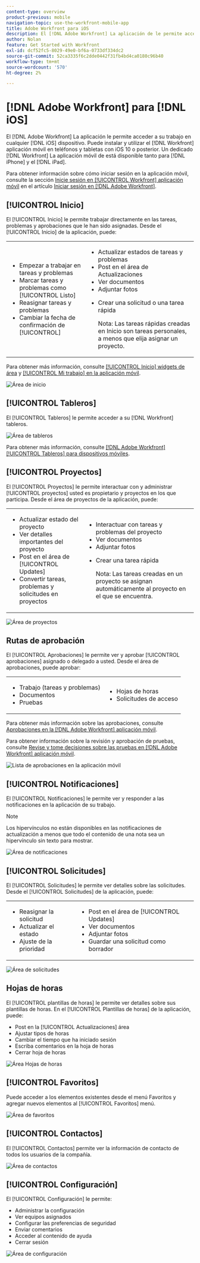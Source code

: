 ```yaml
---
content-type: overview
product-previous: mobile
navigation-topic: use-the-workfront-mobile-app
title: Adobe Workfront para iOS
description: El [!DNL Adobe Workfront] La aplicación de le permite acceder a su trabajo en cualquier dispositivo iOS. Puede instalar y utilizar el [!DNL Workfront] aplicación móvil en teléfonos y tabletas con iOS 10 o posterior. Un dedicado [!DNL Workfront] La aplicación móvil de está disponible tanto para iPhone como para iPad.
author: Nolan
feature: Get Started with Workfront
exl-id: dcf52fc5-8029-49e0-bf6a-0733df334dc2
source-git-commit: 52ca3335f6c2dde0442f31fb4bd4ca0180c96b40
workflow-type: tm+mt
source-wordcount: '570'
ht-degree: 2%

---
```


# [!DNL Adobe Workfront] para [!DNL iOS]

El [!DNL Adobe Workfront] La aplicación le permite acceder a su trabajo en cualquier [!DNL iOS] dispositivo. Puede instalar y utilizar el [!DNL Workfront] aplicación móvil en teléfonos y tabletas con iOS 10 o posterior. Un dedicado [!DNL Workfront] La aplicación móvil de está disponible tanto para [!DNL iPhone] y el [!DNL iPad].

Para obtener información sobre cómo iniciar sesión en la aplicación móvil, consulte la sección [Inicie sesión en [!UICONTROL Workfront] aplicación móvil](../../../workfront-basics/manage-your-account-and-profile/managing-your-workfront-account/log-in-to-workfront.md#log) en el artículo [Iniciar sesión en [!DNL Adobe Workfront]](../../../workfront-basics/manage-your-account-and-profile/managing-your-workfront-account/log-in-to-workfront.md).

## [!UICONTROL Inicio]

El [!UICONTROL Inicio] le permite trabajar directamente en las tareas, problemas y aprobaciones que le han sido asignadas. Desde el [!UICONTROL Inicio] de la aplicación, puede:

<table style="table-layout:auto"> 
 <col> 
 <col> 
 <tbody> 
  <tr> 
   <td> 
    <ul> 
     <li>Empezar a trabajar en tareas y problemas</li> 
     <li>Marcar tareas y problemas como [!UICONTROL Listo]</li> 
     <li>Reasignar tareas y problemas</li> 
     <li>Cambiar la fecha de confirmación de [!UICONTROL]</li> 
    </ul> </td> 
   <td> 
    <ul> 
     <li>Actualizar estados de tareas y problemas</li> 
     <li>Post en el área de Actualizaciones</li> 
     <li>Ver documentos</li> 
     <li>Adjuntar fotos</li> 
     <li> <p>Crear una solicitud o una tarea rápida</p> <p>Nota: Las tareas rápidas creadas en Inicio son tareas personales, a menos que elija asignar un proyecto.</p> </li> 
    </ul> </td> 
  </tr> 
 </tbody> 
</table>

Para obtener más información, consulte [[!UICONTROL Inicio] widgets de área](../../../workfront-basics/mobile-apps/using-the-workfront-mobile-app/home-area-widgets-mobile.md) y [[!UICONTROL Mi trabajo] en la aplicación móvil](../../../workfront-basics/mobile-apps/using-the-workfront-mobile-app/my-work-section-mobile.md).

![Área de inicio](assets/mobile-home-area.png)

## [!UICONTROL Tableros]

El [!UICONTROL Tableros] le permite acceder a su [!DNL Workfront] tableros.

![Área de tableros](assets/mobile-all-boards-displayed.png)

Para obtener más información, consulte [[!DNL Adobe Workfront] [!UICONTROL Tableros] para dispositivos móviles](/help/quicksilver/workfront-basics/mobile-apps/using-the-workfront-mobile-app/mobile-boards.md).

## [!UICONTROL Proyectos]

El [!UICONTROL Proyectos] le permite interactuar con y administrar [!UICONTROL proyectos] usted es propietario y proyectos en los que participa. Desde el área de proyectos de la aplicación, puede:

<table style="table-layout:auto"> 
 <col> 
 <col> 
 <tbody> 
  <tr> 
   <td> 
    <ul> 
     <li>Actualizar estado del proyecto</li> 
     <li>Ver detalles importantes del proyecto</li> 
     <li>Post en el área de [!UICONTROL Updates]</li> 
     <li>Convertir tareas, problemas y solicitudes en proyectos</li> 
    </ul> </td> 
   <td> 
    <ul> 
     <li>Interactuar con tareas y problemas del proyecto</li> 
     <li>Ver documentos</li> 
     <li>Adjuntar fotos</li> 
     <li> <p>Crear una tarea rápida</p> <p>Nota: Las tareas creadas en un proyecto se asignan automáticamente al proyecto en el que se encuentra. </p> </li> 
    </ul> </td> 
  </tr> 
 </tbody> 
</table>

![Área de proyectos](assets/mobile-projects-area.png)

## Rutas de aprobación

El [!UICONTROL Aprobaciones] le permite ver y aprobar [!UICONTROL aprobaciones] asignado o delegado a usted. Desde el área de aprobaciones, puede aprobar:

<table style="table-layout:auto">
 <col>
 <col>
 <tbody>
  <tr>
   <td>
    <ul>
     <li>Trabajo (tareas y problemas)</li>
     <li>Documentos</li>
     <li>Pruebas </li>
    </ul> </td>
   <td>
    <ul>
     <li>Hojas de horas</li>
     <li>Solicitudes de acceso</li>
    </ul> </td>
  </tr>
 </tbody>
</table>

Para obtener más información sobre las aprobaciones, consulte [Aprobaciones en la [!DNL Adobe Workfront] aplicación móvil](../../../workfront-basics/mobile-apps/using-the-workfront-mobile-app/approvals-in-mobile-app.md).

Para obtener información sobre la revisión y aprobación de pruebas, consulte [Revise y tome decisiones sobre las pruebas en [!DNL Adobe Workfront] aplicación móvil](../../../workfront-basics/mobile-apps/using-the-workfront-mobile-app/work-with-proofs-in-mobile-app.md).

![Lista de aprobaciones en la aplicación móvil](assets/mobile-approvals-adobe-350x574.png)

## [!UICONTROL Notificaciones]

El [!UICONTROL Notificaciones] le permite ver y responder a las notificaciones en la aplicación de su trabajo.

>[!NOTE]
>Los hipervínculos no están disponibles en las notificaciones de actualización a menos que todo el contenido de una nota sea un hipervínculo sin texto para mostrar.

![Área de notificaciones](assets/mobile-notifications-area.png)

## [!UICONTROL Solicitudes]

El [!UICONTROL Solicitudes] le permite ver detalles sobre las solicitudes. Desde el [!UICONTROL Solicitudes] de la aplicación, puede:

<table style="table-layout:auto">
 <col>
 <col>
 <tbody>
  <tr>
   <td>
    <ul>
     <li>Reasignar la solicitud</li>
     <li>Actualizar el estado</li>
     <li>Ajuste de la prioridad</li>
    </ul> </td>
   <td>
    <ul>
     <li>Post en el área de [!UICONTROL Updates]</li>
     <li>Ver documentos</li>
     <li>Adjuntar fotos</li>
     <li>Guardar una solicitud como borrador</li>
    </ul> </td>
  </tr>
 </tbody>
</table>

![Área de solicitudes](assets/mobile-requests-area.png)

## Hojas de horas

El [!UICONTROL plantillas de horas] le permite ver detalles sobre sus plantillas de horas. En el [!UICONTROL Plantillas de horas] de la aplicación, puede:

* Post en la [!UICONTROL Actualizaciones] área
* Ajustar tipos de horas
* Cambiar el tiempo que ha iniciado sesión
* Escriba comentarios en la hoja de horas
* Cerrar hoja de horas

![Área Hojas de horas](assets/mobile-timesheets-area.png)

## [!UICONTROL Favoritos]

Puede acceder a los elementos existentes desde el menú Favoritos y agregar nuevos elementos al [!UICONTROL Favoritos] menú.

![Área de favoritos](assets/mobile-favorites-area.png)

## [!UICONTROL Contactos]

El [!UICONTROL Contactos] permite ver la información de contacto de todos los usuarios de la compañía.

![Área de contactos](assets/mobile-contacts-area.png)

## [!UICONTROL Configuración]

El [!UICONTROL Configuración] le permite:

* Administrar la configuración
* Ver equipos asignados
* Configurar las preferencias de seguridad
* Enviar comentarios
* Acceder al contenido de ayuda
* Cerrar sesión

![Área de configuración](assets/ios-configuration-area.png)
